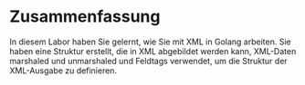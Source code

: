 # Zusammenfassung

In diesem Labor haben Sie gelernt, wie Sie mit XML in Golang arbeiten. Sie haben eine Struktur erstellt, die in XML abgebildet werden kann, XML-Daten marshaled und unmarshaled und Feldtags verwendet, um die Struktur der XML-Ausgabe zu definieren.

